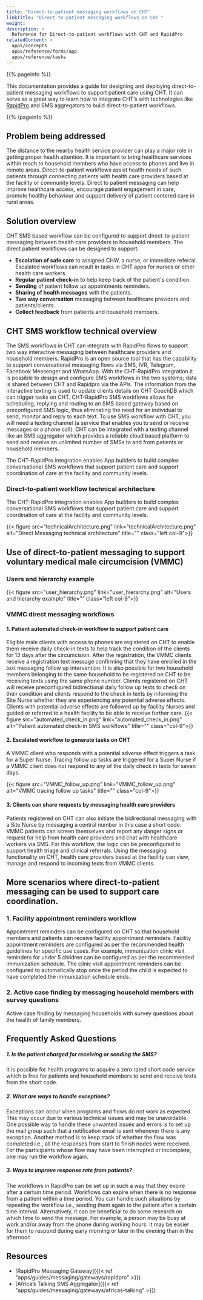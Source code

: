 ```yaml
---
title: "Direct-to-patient messaging workflows on CHT"
linkTitle: "Direct-to-patient messaging workflows on CHT "
weight:
description: >
  Reference for Direct-to-patient workflows with CHT and RapidPro
relatedContent: >
  apps/concepts
  apps/reference/forms/app
  apps/reference/tasks
---
```


{{% pageinfo %}}

This documentation provides a guide for designing and deploying direct-to-patient messaging workflows to support patient care using CHT. It can serve as a great way to learn how to integrate CHT’s with technologies like [RapidPro](https://docs.communityhealthtoolkit.org/apps/features/integrations/rapidpro/) and SMS aggregators  to build direct-to-patient workflows.

{{% /pageinfo %}}


## Problem being addressed
The distance to the nearby health service provider can play a major role in getting proper health attention. It is important to bring healthcare services within reach to household members who have access to phones and live in remote areas. Direct-to-patient workflows assist health needs of such patients through connecting patients with health care providers based at the facility or community levels. Direct to patient messaging can help improve healthcare access, encourage patient engagement in care, promote healthy behaviour and support delivery of patient centered care in rural areas.

## Solution overview
CHT SMS based workflow can be configured to support direct-to-patient messaging between health care providers to household members. The direct patient workflows can be designed to support:
<ul>
<li> <strong>Escalation of safe care</strong> to assigned CHW, a nurse, or immediate referral. Escalated workflows can result in tasks in CHT apps for nurses or other health care workers.
</li>
<li><strong>Regular patient check-in</strong> to help keep track of the patient's  condition.</li>
<li><strong>Sending</strong> of patient follow up appointments reminders.</li>
<li><strong>Sharing of health messages</strong> with the patients.</li>
<li><strong>Two way conversation</strong> messaging between healthcare providers and patients/clients.</li>
<li><strong>Collect feedback</strong> from patients and household members.</li>
</ul>

## CHT SMS workflow technical overview
The SMS workflows in CHT can integrate with RapidPro flows to support two way interactive messaging between healthcare providers and household members. RapidPro is an open source tool that has the capability to support conversational messaging flows via SMS, IVR, Telegram, Facebook Messenger and WhatsApp. With the CHT-RapidPro integration it is possible to design and configure SMS workflows in the two systems; data is shared between CHT and Rapidpro via the APIs. The information from the interactive texting is used to update clients details on CHT CouchDB which can trigger tasks on CHT. CHT-RapidPro SMS workflows allows for scheduling, replying and routing to an SMS based gateway based on preconfigured SMS logic, thus eliminating the need for an individual to send, monitor and reply to each text. To use SMS workflow with CHT, you will need a texting channel (a service that enables you to send or receive messages or a phone call). CHT can be integrated with a texting channel like an SMS aggregator which provides a reliable cloud based platform to send and receive an unlimited number of SMSs to and from patients or household members.

The CHT-RapidPro integration enables App builders to build complex conversational SMS workflows that support patient care and support coordination of care at the facility and community levels.

 ### Direct-to-patient workflow technical architecture

 The CHT-RapidPro integration enables App builders to build complex conversational SMS workflows that support patient care and support coordination of care at the facility and community levels.

{{< figure src="technicalArchitecture.png"  link="technicalArchitecture.png" alt="Direct Messaging technical architecture" title="" class="left col-9">}}
## Use of direct-to-patient messaging to support voluntary medical male circumcision (VMMC)

### Users and hierarchy example

{{< figure src="user_hierarchy.png"  link="user_hierarchy.png" alt="Users and hierarchy example" title="" class="left col-9">}}

### VMMC direct messaging workflows

#### 1. Patient automated check-in workflow to support patient care

Eligible male clients with access to phones are registered on CHT to enable them receive daily check-in texts to help track the condition of the clients for 13 days after the circumcision. After the registration, the VMMC clients receive a registration text message confirming that they have enrolled in the text messaging follow up intervention. It is also possible for two household members belonging to the same household to be registered on CHT to be receiving texts using the same phone number.
Clients registered on CHT will receive preconfigured bidirectional daily follow up texts to check on their condition and clients respond to the check in texts by informing the Site Nurse whether they are experiencing any potential adverse effects. Clients with potential adverse effects are followed up by facility Nurses and guided or referred to a health facility to be able to receive further care.
{{< figure src="automated_check_in.png"  link="automated_check_in.png" alt="Patient automated check-in SMS workflows" title="" class="col-9">}}
#### 2. Escalated workflow to generate tasks on CHT

A VMMC client who responds with a potential adverse effect triggers a task for a Super Nurse. Tracing follow up tasks are triggered for a Super Nurse if a VMMC client does not respond to any of the daily check in texts for seven days.

{{< figure src="VMMC_follow_up.png"  link="VMMC_follow_up.png" alt="VMMC tracing follow up tasks" title="" class="col-9">}}


#### 3. Clients can share requests by messaging health care providers

Patients registered on CHT can also initiate the bidirectional messaging with a Site Nurse by messaging a central number in this case a short code. VMMC patients can screen themselves and report any danger signs or request for help from health care providers and chat with healthcare workers via SMS. For this workflow, the logic can be preconfigured to support health triage and clinical referrals. Using the messaging functionality on CHT, health care providers based at the facility can view, manage and respond to incoming texts from VMMC clients.


## More scenarios where direct-to-patient messaging can be used to support care coordination.

### 1. Facility appointment reminders workflow
Appointment reminders can be configured on CHT so that household members and patients can receive facility appointment reminders. Facility appointment reminders are configured as per the recommended health guidelines for specific use cases. For example, immunization clinic visit reminders for under 5 children can be configured as per the recommended immunization schedule. The clinic visit appointment reminders can be configured to automatically stop once the period the child is expected to have completed the immunization schedule ends.

### 2. Active case finding by messaging household members with survey questions
Active case finding by messaging households with survey questions about the health of family members.


## Frequently Asked Questions
##### 1. Is the patient charged for receiving or sending the SMS?
It is possible for health programs to acquire a zero rated short code service which is free for patients and household members to send and receive texts from the short code.

##### 2. What are ways to handle exceptions?
Exceptions can occur when programs and flows do not work as expected. This may occur due to various technical issues and may be unavoidable. One possible way to handle these unwanted issues and errors is to set up the mail group such that a notification email is sent whenever there is any exception. Another method is to keep track of whether the flow was completed i.e., all the responses from start to finish nodes were received. For the participants whose flow may have been interrupted or incomplete, one may run the workflow again.

##### 3. Ways to improve response rate from patients?
The workflows in RapidPro can be set up in such a way that they expire after a certain time period. Workflows can expire when there is no response from a patient within a time period. You can handle such situations by repeating the workflow i.e., sending them again to the patient after a certain time interval. Alternatively, it can be beneficial to do some research on which time to send the message. For example, a person may be busy at work and/or away from the phone during working hours. It may be easier for them to respond during early morning or later in the evening than in the afternoon

## Resources

- [RapidPro Messaging Gateway]({{< ref "apps/guides/messaging/gateways/rapidpro" >}})
- [Africa’s Talking SMS Aggregator]({{< ref "apps/guides/messaging/gateways/africas-talking" >}})
